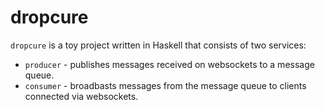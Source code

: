 # dropcure

`dropcure` is a toy project written in Haskell that consists of two services:

- `producer` - publishes messages received on websockets to a message queue.
- `consumer` - broadbasts messages from the message queue to clients connected via websockets.
